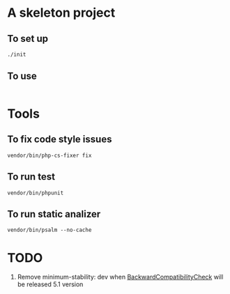 # A skeleton project

## To set up 
```bash
./init
```
## To use 
```shell

```

# Tools
## To fix code style issues 
`vendor/bin/php-cs-fixer fix`
## To run test
`vendor/bin/phpunit`
## To run static analizer
`vendor/bin/psalm --no-cache`
# TODO
1. Remove minimum-stability: dev when [BackwardCompatibilityCheck](https://github.com/Roave/BackwardCompatibilityCheck) will be released 5.1 version

